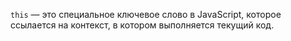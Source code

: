 `this` — это специальное ключевое слово в JavaScript, которое ссылается на контекст, в котором выполняется текущий код.